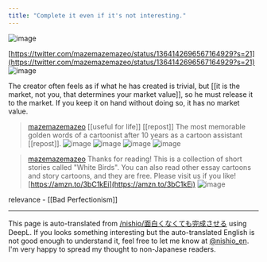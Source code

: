```yaml
---
title: "Complete it even if it's not interesting."
---
```


![image](https://gyazo.com/e24a7a4024dbd5de0aac7a8d39b2c40a/thumb/1000)

[https://twitter.com/mazemazemazeo/status/1364142696567164929?s=21](https://twitter.com/mazemazemazeo/status/1364142696567164929?s=21)
![image](https://gyazo.com/e3b9d78b458260272aad1a37f6f7bbf6/thumb/1000)

The creator often feels as if what he has created is trivial, but [[it is the market, not you, that determines your market value]], so he must release it to the market. If you keep it on hand without doing so, it has no market value.

> [mazemazemazeo](https://twitter.com/mazemazemazeo/status/1364142696567164929/photo/1) [[useful for life]] [[repost]] The most memorable golden words of a cartoonist after 10 years as a cartoon assistant [[repost]].
>  ![image](https://pbs.twimg.com/media/Eu5ofEVVIAAfeF0?format=jpg&name=900x900#.png) ![image](https://pbs.twimg.com/media/Eu5of61VgAEYSFZ?format=jpg&name=900x900#.png) ![image](https://pbs.twimg.com/media/Eu5ogvqVcAA45Hh?format=jpg&name=900x900#.png) ![image](https://pbs.twimg.com/media/Eu5ohihVkAImWHI?format=jpg&name=900x900#.png)

> [mazemazemazeo](https://twitter.com/mazemazemazeo/status/1364143657230606340) Thanks for reading! This is a collection of short stories called "White Birds". You can also read other essay cartoons and story cartoons, and they are free. Please visit us if you like!
>  [https://amzn.to/3bC1kEi](https://amzn.to/3bC1kEi)
>  ![image](https://pbs.twimg.com/media/Eu5pYPuUcAIJWME?format=jpg&name=large#.png)



relevance
    - [[Bad Perfectionism]]

---
This page is auto-translated from [/nishio/面白くなくても完成させる](https://scrapbox.io/nishio/面白くなくても完成させる) using DeepL. If you looks something interesting but the auto-translated English is not good enough to understand it, feel free to let me know at [@nishio_en](https://twitter.com/nishio_en). I'm very happy to spread my thought to non-Japanese readers.